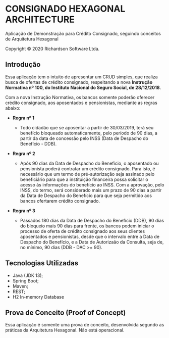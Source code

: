 # CONSIGNADO HEXAGONAL ARCHITECTURE
<p>Aplicação de Demonstração para Crédito Consignado, seguindo conceitos de Arquitetura Hexagonal</p>
<p>Copyright © 2020 Richardson Software Ltda.</p>

## Introdução

Essa aplicação tem o intuito de apresentar um CRUD simples, que realiza busca de ofertas de crédito consignado, respeitando a nova <b>Instrução Normativa nº 100, do Instituto Nacional do Seguro Social, de 28/12/2018</b>.

Com a nova Instrução Normativa, os bancos somente poderão oferecer crédito consignado, aos aposentados e pensionistas, mediante as regras abaixo:

* **Regra nº 1**

  * Todo cidadão que se aposentar a partir de 30/03/2019, terá seu benefício bloqueado automaticamente, pelo período de 90 dias, a partir da data de concessão pelo INSS (Data de Despacho do Benefício - DDB).

* **Regra nº 2**

  * Após 90 dias da Data de Despacho do Benefício, o aposentado ou pensionista poderá contratar um crédito consignado. Para isto, é necessário que um termo de pré-autorização seja assinado pelo beneficiário para que a instituição financeira possa solicitar o acesso às informações do benefício ao INSS. Com a aprovação, pelo INSS, do termo, será considerado mais um prazo de 90 dias a partir da Data de Despacho do Benefício para que seja permitido aos bancos ofertarem crédito consignado.

* **Regra nº 3**

  * Passados 180 dias da Data de Despacho do Benefício (DDB), 90 dias do bloqueio mais 90 dias para frente, os bancos podem iniciar o processo de oferta de crédito consignado aos seus clientes aposentados e pensionistas, desde que o intervalo entre a Data de Despacho do Benefício, e a Data de Autorizaão da Consulta, seja de, no mínimo, 90 dias (DDB - DAC >= 90).

## Tecnologias Utilizadas

* Java (JDK 13);
* Spring Boot;
* Maven;
* REST;
* H2 In-memory Database

## Prova de Conceito (Proof of Concept)

  Essa aplicação é somente uma prova de conceito, desenvolvida segundo as práticas da Arquitetura Hexagonal.
  Não está operacional.